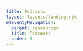 ```yaml
---
title: Podcasts
layout: layouts/landing.njk
eleventyNavigation:
  parent: ressources
  title: Podcasts
  order: 3
---
```

